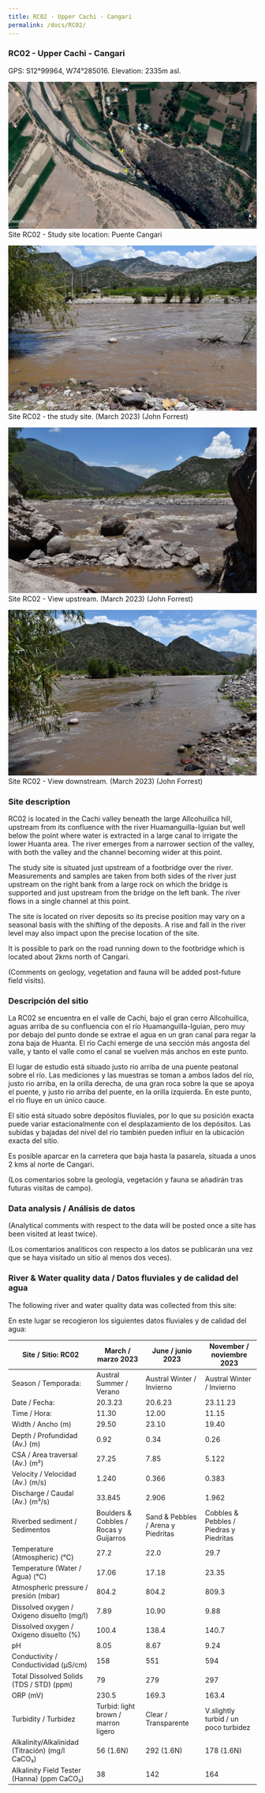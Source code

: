 ```yaml
---
title: RC02 - Upper Cachi - Cangari
permalink: /docs/RC02/
---
```



### RC02 - Upper Cachi - Cangari

GPS: S12°99964, W74°285016. 
Elevation: 2335m asl.


![RC02](/assets/sites/RC02.jpg)
Site RC02 - Study site location: Puente Cangari


![RC02 - the study site](/assets/sites/RC02site.jpg)
Site RC02 - the study site. (March 2023) (John Forrest)


![RC02 View upstream](/assets/sites/RC02upstream.jpg)
Site RC02 - View upstream. (March 2023) (John Forrest)


![RC02 View downstream](/assets/sites/RC02downstream.jpg)
Site RC02 - View downstream. (March 2023) (John Forrest)


### Site description

RC02 is located in the Cachi valley beneath the large Allcohuillca hill, upstream from its confluence with the river Huamanguilla-Iguian but well below the point where water is extracted in a large canal to irrigate the lower Huanta area. The river emerges from a narrower section of the valley, with both the valley and the channel becoming wider at this point.

The study site is situated just upstream of a footbridge over the river. Measurements and samples are taken from both sides of the river just upstream on the right bank from a large rock on which the bridge is supported and just upstream from the bridge on the left bank. The river flows in a single channel at this point.

The site is located on river deposits so its precise position may vary on a seasonal basis with the shifting of the deposits. A rise and fall in the river level may also impact upon the precise location of the site.

It is possible to park on the road running down to the footbridge which is located about 2kms north of Cangari.

(Comments on geology, vegetation and fauna will be added post-future field visits).


### Descripción del sitio

La RC02 se encuentra en el valle de Cachi, bajo el gran cerro Allcohuillca, aguas arriba de su confluencia con el río Huamanguilla-Iguian, pero muy por debajo del punto donde se extrae el agua en un gran canal para regar la zona baja de Huanta. El río Cachi emerge de una sección más angosta del valle, y tanto el valle como el canal se vuelven más anchos en este punto.

El lugar de estudio está situado justo rio arriba de una puente peatonal sobre el río. Las mediciones y las muestras se toman a ambos lados del río, justo rio arriba, en la orilla derecha, de una gran roca sobre la que se apoya el puente, y justo rio arriba del puente, en la orilla izquierda. En este punto, el río fluye en un único cauce.

El sitio está situado sobre depósitos fluviales, por lo que su posición exacta puede variar estacionalmente con el desplazamiento de los depósitos. Las subidas y bajadas del nivel del río también pueden influir en la ubicación exacta del sitio.

Es posible aparcar en la carretera que baja hasta la pasarela, situada a unos 2 kms al norte de Cangari.

(Los comentarios sobre la geología, vegetación y fauna se añadirán tras futuras visitas de campo).


### Data analysis / Análisis de datos

(Analytical comments with respect to the data will be posted once a site has been visited at least twice).

(Los comentarios analíticos con respecto a los datos se publicarán una vez que se haya visitado un sitio al menos dos veces).


### River & Water quality data / Datos fluviales y de calidad del agua

The following river and water quality data was collected from this site:

En este lugar se recogieron los siguientes datos fluviales y de calidad del agua:

|     Site / Sitio: RC02                                   |     March / marzo 2023                        |     June / junio 2023                     |     November / noviembre 2023                  |
|----------------------------------------------------------|-----------------------------------------------|-------------------------------------------|------------------------------------------------|
|     Season / Temporada:                                  |     Austral Summer / Verano                   |     Austral Winter / Invierno             |     Austral Winter / Invierno                  |
|     Date / Fecha:                                        |     20.3.23                                   |     20.6.23                               |     23.11.23                                   |
|     Time / Hora:                                         |     11.30                                     |     12.00                                 |     11.15                                      |
|     Width / Ancho (m)                                    |     29.50                                     |     23.10                                 |     19.40                                      |
|     Depth / Profundidad (Av.) (m)                        |     0.92                                      |     0.34                                  |     0.26                                       |
|     CSA / Area traversal (Av.) (m²)                      |     27.25                                     |     7.85                                  |     5.122                                      |
|     Velocity / Velocidad    (Av.) (m/s)                  |     1.240                                     |     0.366                                 |     0.383                                      |
|     Discharge / Caudal (Av.) (m³/s)                      |     33.845                                    |     2.906                                 |     1.962                                      |
|     Riverbed sediment / Sedimentos                       |     Boulders & Cobbles / Rocas y Guijarros    |     Sand & Pebbles / Arena y Piedritas    |     Cobbles & Pebbles / Piedras y Piedritas    |
|     Temperature (Atmospheric) (°C)                       |     27.2                                      |     22.0                                  |     29.7                                       |
|     Temperature (Water / Agua) (°C)                      |     17.06                                     |     17.18                                 |     23.35                                      |
|     Atmospheric pressure / presión (mbar)                |     804.2                                     |     804.2                                 |     809.3                                      |
|     Dissolved oxygen /   Oxigeno disuelto (mg/l)         |     7.89                                      |     10.90                                 |     9.88                                       |
|     Dissolved oxygen / Oxigeno disuelto (%)              |     100.4                                     |     138.4                                 |     140.7                                      |
|     pH                                                   |     8.05                                      |     8.67                                  |     9.24                                       |
|     Conductivity / Conductividad (µS/cm)                 |     158                                       |     551                                   |     594                                        |
|     Total Dissolved Solids (TDS / STD)  (ppm)            |     79                                        |     279                                   |     297                                        |
|     ORP (mV)                                             |     230.5                                     |     169.3                                 |     163.4                                      |
|     Turbidity / Turbidez                                 |     Turbid: light brown / marron ligero       |     Clear / Transparente                  |     V.slightly turbid / un poco turbidez       |
|     Alkalinity/Alkalinidad   (Titración) (mg/l CaCO₃)    |     56 (1.6N)                                 |     292 (1.6N)                            |     178 (1.6N)                                 |
|     Alkalinity Field Tester (Hanna) (ppm CaCO₃)          |     38                                        |     142                                   |     164                                        |

